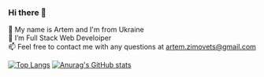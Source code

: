 ### Hi there 👋



💬  My name is Artem and I'm from Ukraine <br />
👯  I’m Full Stack Web Develoiper <br />
📫  Feel free to contact me with any questions at artem.zimovets@gmail.com  <br />

[![Top Langs](https://github-readme-stats.vercel.app/api/top-langs/?username=anuraghazra&exclude_repo=github-readme-stats,anuraghazra.github.io)](https://github.com/anuraghazra/github-readme-stats)
[![Anurag's GitHub stats](https://github-readme-stats.vercel.app/api?username=anuraghazra)](https://github.com/anuraghazra/github-readme-stats)

